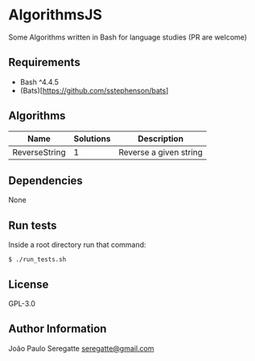 # AlgorithmsJS

Some Algorithms written in Bash for language studies (PR are welcome)

## Requirements

- Bash ^4.4.5
- (Bats)[https://github.com/sstephenson/bats]

## Algorithms

| Name 						          | Solutions 								            | Description 										                  |
|---------------------------|---------------------------------------|---------------------------------------------------|
| ReverseString			        | 1 								                    | Reverse a given string            								|       

Dependencies
------------

None


Run tests
----------------

Inside a root directory run that command:

```shell
$ ./run_tests.sh
```

License
-------

GPL-3.0

Author Information
------------------
João Paulo Seregatte <seregatte@gmail.com>